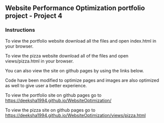 ## Website Performance Optimization portfolio project - Project 4

### Instructions
To view the portfolio website download all the files and open index.html in your browser.

To view the pizza website download all of the files and open views/pizza.html in your browser.

You can also view the site on github pages by using the links below.

Code have been modified to optimize pages and images are also optimized as well to give user a better experience. 

To view the portfolio site on github pages go to https://deeksha1994.github.io/WebsiteOptimization/

To view the pizza site on github pages go to https://deeksha1994.github.io/WebsiteOptimization/views/pizza.html